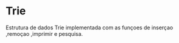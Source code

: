 # Trie
Estrutura de dados Trie implementada com as funçoes de inserçao ,remoçao ,imprimir e pesquisa. 
